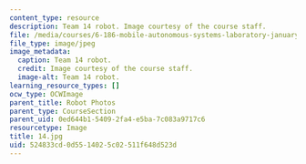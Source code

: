 ```yaml
---
content_type: resource
description: Team 14 robot. Image courtesy of the course staff.
file: /media/courses/6-186-mobile-autonomous-systems-laboratory-january-iap-2005/524833cd0d5514025c02511f648d523d_14.jpg
file_type: image/jpeg
image_metadata:
  caption: Team 14 robot.
  credit: Image courtesy of the course staff.
  image-alt: Team 14 robot.
learning_resource_types: []
ocw_type: OCWImage
parent_title: Robot Photos
parent_type: CourseSection
parent_uid: 0ed644b1-5409-2fa4-e5ba-7c083a9717c6
resourcetype: Image
title: 14.jpg
uid: 524833cd-0d55-1402-5c02-511f648d523d
---
```

